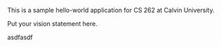 This is a sample hello-world application for CS 262 at Calvin University.

Put your vision statement here.

asdfasdf
